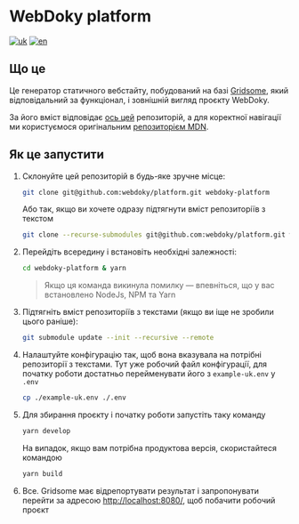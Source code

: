# WebDoky platform

[![uk](https://img.shields.io/badge/lang-uk-green.svg)](https://github.com/webdoky/platform/blob/master/README.md)
[![en](https://img.shields.io/badge/lang-en-green.svg)](https://github.com/webdoky/platform/blob/master/README.en.md)

## Що це

Це генератор статичного вебстайту, побудований на базі [Gridsome](https://gridsome.org/), який відповідальний за функціонал, і зовнішній вигляд проєкту WebDoky.

За його вміст відповідає [ось цей](https://github.com/webdoky/content) репозиторій, а для коректної навігації ми користуємося оригінальним [репозиторієм MDN](https://github.com/mdn/content).

## Як це запустити

1. Склонуйте цей репозиторій в будь-яке зручне місце:
    ```sh
    git clone git@github.com:webdoky/platform.git webdoky-platform
    ```
    Або так, якщо ви хочете одразу підтягнути вміст репозиторіїв з текстом
    ```sh
    git clone --recurse-submodules git@github.com:webdoky/platform.git webdoky-platform
    ```
2. Перейдіть всередину і встановіть необхідні залежності:
    ```sh
    cd webdoky-platform & yarn
    ```
    > Якщо ця команда викинула помилку &mdash; впевніться, що у вас встановлено NodeJs, NPM та Yarn
3. Підтягніть вміст репозиторіїв з текстами (якщо ви іще не зробили цього раніше):
    ```sh
    git submodule update --init --recursive --remote
    ```
4. Налаштуйте конфігурацію так, щоб вона вказувала на потрібні репозиторії з текстами. Тут уже робочий файл конфігурації, для початку роботи достатньо перейменувати його з `example-uk.env` у `.env`
    ```sh
    cp ./example-uk.env ./.env
    ```
5. Для збирання проєкту і початку роботи запустіть таку команду
    ```sh
    yarn develop
    ```
    На випадок, якщо вам потрібна продуктова версія, скористайтеся командою
    ```sh
    yarn build
    ```
6. Все. Gridsome має відрепортувати результат і запропонувати перейти за адресою [http://localhost:8080/](http://localhost:8080/), щоб побачити робочий проєкт